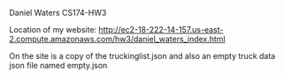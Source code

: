 Daniel Waters
CS174-HW3

Location of my website:
http://ec2-18-222-14-157.us-east-2.compute.amazonaws.com/hw3/daniel_waters_index.html

On the site is a copy of the truckinglist.json and also an empty truck data json file named empty.json